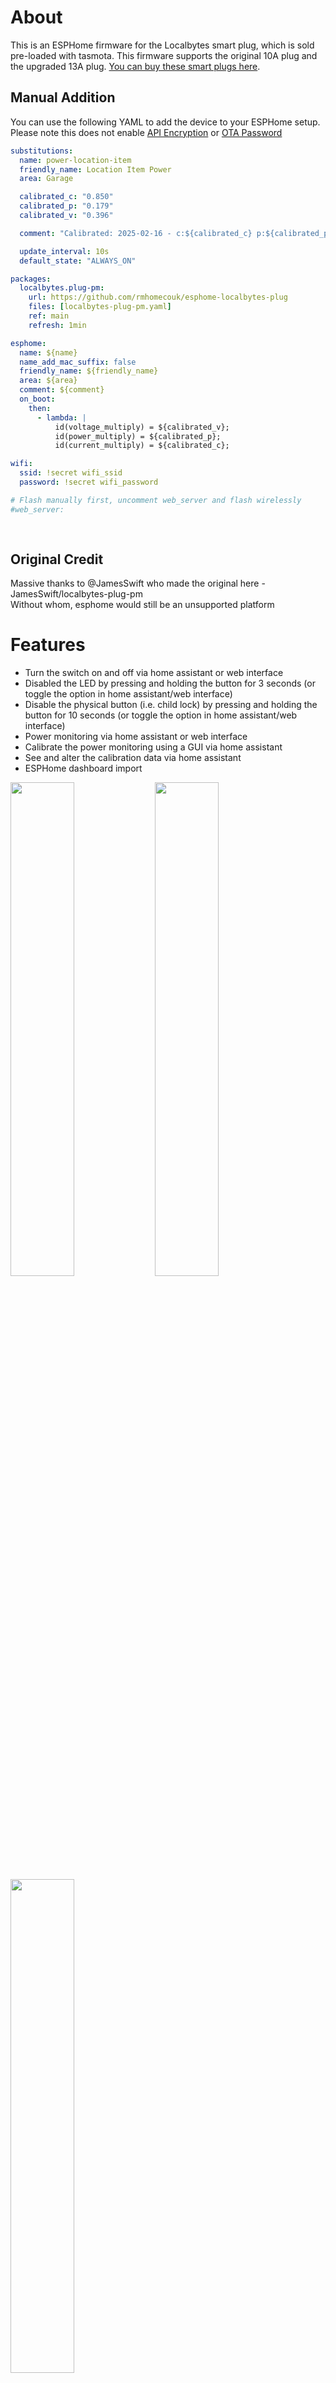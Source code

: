 # About

This is an ESPHome firmware for the Localbytes smart plug, which is sold pre-loaded with tasmota. This firmware supports the original 10A plug and the upgraded 13A plug. <a href="https://www.mylocalbytes.com/products/smart-plug-pm?variant=41600621510847">You can buy these smart plugs here</a>.

## Manual Addition

You can use the following YAML to add the device to your ESPHome setup.  
Please note this does not enable [API Encryption](https://esphome.io/components/api#configuration-variables) or [OTA Password](https://esphome.io/components/ota.html#configuration-variables)

```yaml
substitutions:
  name: power-location-item
  friendly_name: Location Item Power
  area: Garage

  calibrated_c: "0.850"
  calibrated_p: "0.179"
  calibrated_v: "0.396"

  comment: "Calibrated: 2025-02-16 - c:${calibrated_c} p:${calibrated_p} v:${calibrated_v}"

  update_interval: 10s
  default_state: "ALWAYS_ON"

packages:
  localbytes.plug-pm: 
    url: https://github.com/rmhomecouk/esphome-localbytes-plug
    files: [localbytes-plug-pm.yaml]
    ref: main
    refresh: 1min

esphome:
  name: ${name}
  name_add_mac_suffix: false
  friendly_name: ${friendly_name}
  area: ${area}
  comment: ${comment}
  on_boot: 
    then:
      - lambda: |
          id(voltage_multiply) = ${calibrated_v};
          id(power_multiply) = ${calibrated_p};
          id(current_multiply) = ${calibrated_c};

wifi:
  ssid: !secret wifi_ssid
  password: !secret wifi_password

# Flash manually first, uncomment web_server and flash wirelessly
#web_server:
 
 
```

## Original Credit

Massive thanks to @JamesSwift who made the original here - JamesSwift/localbytes-plug-pm  
Without whom, esphome would still be an unsupported platform

# Features

- Turn the switch on and off via home assistant or web interface
- Disabled the LED by pressing and holding the button for 3 seconds (or toggle the option in home assistant/web interface)
- Disable the physical button (i.e. child lock) by pressing and holding the button for 10 seconds (or toggle the option in home assistant/web interface)
- Power monitoring via home assistant or web interface
- Calibrate the power monitoring using a GUI via home assistant
- See and alter the calibration data via home assistant
- ESPHome dashboard import

<img src="https://user-images.githubusercontent.com/2080205/169600703-0ddfab3f-5309-4dd7-bd22-87a6d4d0ecb1.png" width="45%" /> 
<img src="https://user-images.githubusercontent.com/2080205/168430744-598f9d21-c1ce-4fce-9076-8fca26c62be8.png" width="45%" />
<img src="https://user-images.githubusercontent.com/2080205/168430637-ae9f14c6-57a8-4f3f-8a85-1f35966b43bd.png" width="45%" />




# Installation

To flash the ESPHome firmware over tasmota, first flash the <a href="https://github.com/LocalBytes/esphome-localbytes-plug/releases/latest/download/minimal.bin">ESPHome minimal</a> firmware using the tasmota web interface (as the full firmware is too big to fit in the free space left by tasmota). Then connect to the wifi hotspot that is created and enter your network's wifi details. 

At this point you can use the "dashboard import" feature of esphome to take ownership of the device. The next time you hit install/update via the dashboard, the full firmware will be uploaded to the plug. 

Alternatively, if you don't want to import the plug to your ESPHome dashboard, connect to the hotpsot the device creates and use the web UI to flash the <a href="https://github.com/LocalBytes/esphome-localbytes-plug/releases/latest/download/localbytes-plug-pm.bin">full firmware</a> from the latest release.

# Firmware File Too Big

[A minimal firmware](https://github.com/LocalBytes/esphome-localbytes-plug/releases) is provided as an intermiediary step, as there isn't always enough space on the factory smart plugs to store the new full firmware while it is being flashed.

If you're plug is currently running Tasmota, you can try flashing the <a href="http://ota.tasmota.com/tasmota/release/tasmota-minimal.bin.gz">Tasmota minimal</a> firmware instead. After which, you can flash the <a href="https://github.com/LocalBytes/esphome-localbytes-plug/releases/latest/download/localbytes-plug-pm.bin">full firmware</a>. **Do not try flashing Tasmota Minimal unless you already have Tasmota on the device.**

# Calibration

Once you have flashed the new firmware onto your smart plug and connected it to home assistant, you may wish to calibrate your plug to improve it's accuracy. To calibrate your plug, you need another "known-good" smart plug or a calibration device.

Plug your new smart plug into the known-good smart plug, then plug a kettle, toaster, or other high-power appliance into it. From home assistant, go to `Developer Tools` > `Services`. Use the services `calibrate_current`, `calibrate_power`, and `calibrate_voltage` to report the real readings as given from the "known-good" device. (Don't forget to turn on the kettle/toaster and leave it to stabilize it's power usage for a moment before starting to copy the readings).
